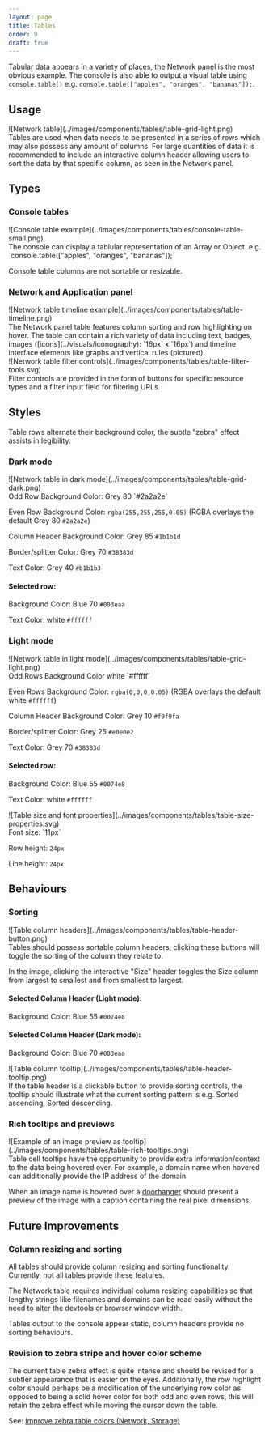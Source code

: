 ```yaml
---
layout: page
title: Tables
order: 9
draft: true
---
```


Tabular data appears in a variety of places, the Network panel is the most obvious example. The console is also able to output a visual table using `console.table()` e.g. `console.table(["apples", "oranges", "bananas"]);`.

## Usage

<div class="grid-2" markdown="1">
![Network table](../images/components/tables/table-grid-light.png)

<div markdown="1">
Tables are used when data needs to be presented in a series of rows which may also possess any amount of columns. For large quantities of data it is recommended to include an interactive column header allowing users to sort the data by that specific column, as seen in the Network panel.
</div>
</div>


## Types

### Console tables

<div class="grid-2" markdown="1">
![Console table example](../images/components/tables/console-table-small.png)

<div markdown="1">
The console can display a tablular representation of an Array or Object. e.g. `console.table(["apples", "oranges", "bananas"]);`

Console table columns are not sortable or resizable.
</div>
</div>

### Network and Application panel
    
<div class="grid-2" markdown="1">
![Network table timeline example](../images/components/tables/table-timeline.png)

<div markdown="1">
The Network panel table features column sorting and row highlighting on hover. The table can contain a rich variety of data including text, badges, images ([icons](../visuals/iconography): `16px` x `16px`) and timeline interface elements like graphs and vertical rules (pictured).
</div>
</div>

<div class="grid-2" markdown="1">
![Network table filter controls](../images/components/tables/table-filter-tools.svg)

<div markdown="1">
Filter controls are provided in the form of buttons for specific resource types and a filter input field for filtering URLs.
</div>
</div>

## Styles

Table rows alternate their background color, the subtle "zebra" effect assists in legibility:

### Dark mode
<div class="grid-2" markdown="1">
![Network table in dark mode](../images/components/tables/table-grid-dark.png)

<div markdown="1">
Odd Row Background Color: Grey 80 `#2a2a2e`

Even Row Background Color: `rgba(255,255,255,0.05)` (RGBA overlays the default Grey 80 `#2a2a2e`)

Column Header Background Color: Grey 85 `#1b1b1d`

Border/splitter Color: Grey 70 `#38383d`

Text Color: Grey 40 `#b1b1b3`

#### Selected row:

Background Color: Blue 70 `#003eaa`

Text Color: white `#ffffff`
</div>
</div>

### Light mode
<div class="grid-2" markdown="1">
![Network table in light mode](../images/components/tables/table-grid-light.png)

<div markdown="1">
Odd Rows Background Color white `#ffffff`

Even Rows Background Color: `rgba(0,0,0,0.05)` (RGBA overlays the default white `#ffffff`)

Column Header Background Color: Grey 10 `#f9f9fa`

Border/splitter Color: Grey 25 `#e0e0e2`

Text Color: Grey 70 `#38383d`

#### Selected row:

Background Color: Blue 55 `#0074e8`

Text Color: white `#ffffff`
</div>
</div>


<div class="grid-2" markdown="1">
![Table size and font properties](../images/components/tables/table-size-properties.svg)
<div markdown="1">
Font size: `11px`

Row height: `24px`

Line height: `24px`
</div>
</div>

## Behaviours

### Sorting
<div class="grid-2" markdown="1">
![Table column headers](../images/components/tables/table-header-button.png)

<div markdown="1">
Tables should possess sortable column headers, clicking these buttons will toggle the sorting of the column they relate to. 

In the image, clicking the interactive "Size" header toggles the Size column from largest to smallest and from smallest to largest.

#### Selected Column Header (Light mode):

Background Color: Blue 55 `#0074e8`

#### Selected Column Header (Dark mode):

Background Color: Blue 70 `#003eaa`
</div>
</div>

<div class="grid-2" markdown="1">
![Table column tooltip](../images/components/tables/table-header-tooltip.png)

<div markdown="1">
If the table header is a clickable button to provide sorting controls, the tooltip should illustrate what the current sorting pattern is e.g. Sorted ascending, Sorted descending. 
</div>
</div>

### Rich tooltips and previews

<div class="grid-2" markdown="1">
![Example of an image preview as tooltip](../images/components/tables/table-rich-tooltips.png)

<div markdown="1">
Table cell tooltips have the opportunity to provide extra information/context to the data being hovered over. For example, a domain name when hovered can additionally provide the IP address of the domain.

When an image name is hovered over a [doorhanger](./doorhangers) should present a preview of the image with a caption containing the real pixel dimensions.

</div>
</div>

## Future Improvements

### Column resizing and sorting

All tables should provide column resizing and sorting functionality. Currently, not all tables provide these features.

The Network table requires individual column resizing capabilities so that lengthy strings like filenames and domains can be read easily without the need to alter the devtools or browser window width. 

Tables output to the console appear static, column headers provide no sorting behaviours. 

### Revision to zebra stripe and hover color scheme

The current table zebra effect is quite intense and should be revised for a subtler appearance that is easier on the eyes. Additionally, the row highlight color should perhaps be a modification of the underlying row color as opposed to being a solid hover color for both odd and even rows, this will retain the zebra effect while moving the cursor down the table. 

See: [Improve zebra table colors (Network, Storage)](https://github.com/devtools-html/ux/issues/10) 